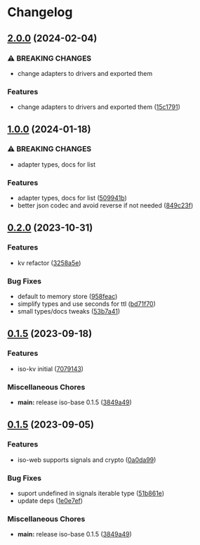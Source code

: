 # Changelog

## [2.0.0](https://github.com/hugomrdias/iso-repo/compare/iso-kv-v1.0.0...iso-kv-v2.0.0) (2024-02-04)


### ⚠ BREAKING CHANGES

* change adapters to drivers and exported them

### Features

* change adapters to drivers and exported them ([15c1791](https://github.com/hugomrdias/iso-repo/commit/15c17919ef0b9351a53a71f5d5ef7bcc2ea54051))

## [1.0.0](https://github.com/hugomrdias/iso-repo/compare/iso-kv-v0.2.0...iso-kv-v1.0.0) (2024-01-18)


### ⚠ BREAKING CHANGES

* adapter types, docs for list

### Features

* adapter types, docs for list ([509941b](https://github.com/hugomrdias/iso-repo/commit/509941bfd7e8d9da865d1cd3ebaf9c57ab5fc441))
* better json codec and avoid reverse if not needed ([849c23f](https://github.com/hugomrdias/iso-repo/commit/849c23fdf0ce154b37193a9d2a0fe4df79aa062b))

## [0.2.0](https://github.com/hugomrdias/iso-repo/compare/iso-kv-v0.1.5...iso-kv-v0.2.0) (2023-10-31)


### Features

* kv refactor ([3258a5e](https://github.com/hugomrdias/iso-repo/commit/3258a5eabb556e4cb5e8444622a74cf476df92fd))


### Bug Fixes

* default to memory store ([958feac](https://github.com/hugomrdias/iso-repo/commit/958feace70442180998b69903cacbd5862960081))
* simplify types and use seconds for ttl ([bd71f70](https://github.com/hugomrdias/iso-repo/commit/bd71f70051c46727c0a86fdab83de73221618f26))
* small types/docs tweaks ([53b7a41](https://github.com/hugomrdias/iso-repo/commit/53b7a41baf19a347fda9a537fc6715bd2026cc8f))

## [0.1.5](https://github.com/hugomrdias/iso-repo/compare/iso-kv-v0.0.1...iso-kv-v0.1.5) (2023-09-18)


### Features

* iso-kv initial ([7079143](https://github.com/hugomrdias/iso-repo/commit/7079143bc8f2bef6ad92c80157b3c835772f0a05))


### Miscellaneous Chores

* **main:** release iso-base 0.1.5 ([3849a49](https://github.com/hugomrdias/iso-repo/commit/3849a49eb867fbdaf3ed95173144b448d4a42f4c))

## [0.1.5](https://github.com/hugomrdias/iso-repo/compare/iso-web-v0.0.1...iso-web-v0.1.5) (2023-09-05)


### Features

* iso-web supports signals and crypto ([0a0da99](https://github.com/hugomrdias/iso-repo/commit/0a0da99c4eb59325fc65329fccab345c6777300e))


### Bug Fixes

* suport undefined in signals iterable type ([51b861e](https://github.com/hugomrdias/iso-repo/commit/51b861e0478a0b84a89e9cead03c263839718bca))
* update deps ([1e0e7ef](https://github.com/hugomrdias/iso-repo/commit/1e0e7ef49e0d48719672129d8aff5c4ddd225ad8))


### Miscellaneous Chores

* **main:** release iso-base 0.1.5 ([3849a49](https://github.com/hugomrdias/iso-repo/commit/3849a49eb867fbdaf3ed95173144b448d4a42f4c))
